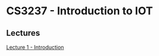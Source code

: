 
# CS3237 - Introduction to IOT

## Lectures
[Lecture 1 - Introduction]({{site.baseurl}}/2020-08-12-cs3237-lecture-1-introduction/)